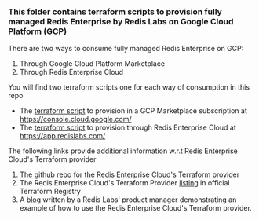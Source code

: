 ### This folder contains terraform scripts to provision fully managed Redis Enterprise by Redis Labs on Google Cloud Platform (GCP)

There are two ways to consume fully managed Redis Enterprise on GCP:
1. Through Google Cloud Platform Marketplace
2. Through Redis Enterprise Cloud

You will find two terraform scripts one for each way of consumption in this repo
* The [terraform script](./gcp-mp/gcp-mp.tf) to provision in a GCP Marketplace subscription at https://console.cloud.google.com/
* The [terraform script](./rec-gcp/rec-gcp.tf) to provision through Redis Enterprise Cloud at https://app.redislabs.com/

The following links provide additional information w.r.t Redis Enterprise Cloud's Terraform provider
1. The github [repo](https://github.com/RedisLabs/terraform-provider-rediscloud) for the Redis Enterprise Cloud's Terraform provider
2. The Redis Enterprise Cloud's Terraform Provider [listing](https://registry.terraform.io/providers/RedisLabs/rediscloud/latest) in official Terraform Registry
3. A [blog](https://redislabs.com/blog/provision-manage-redis-enterprise-cloud-hashicorp-terraform/) written by a Redis Labs' product manager demonstrating an example of how to use the Redis Enterprise Cloud's Terraform provider.

